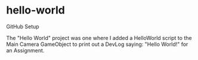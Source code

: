 # hello-world

GitHub Setup

The "Hello World" project was one where I added a HelloWorld script to the Main Camera GameObject to print out a DevLog saying: "Hello World!" for an Assignment.
